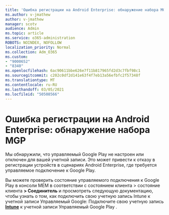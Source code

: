 ```yaml
---
title: 'Ошибка регистрации на Android Enterprise: обнаружение набора MGP'
ms.author: v-jmathew
author: v-jmathew
manager: scotv
audience: Admin
ms.topic: article
ms.service: o365-administration
ROBOTS: NOINDEX, NOFOLLOW
localization_priority: Normal
ms.collection: Adm_O365
ms.custom:
- "9000652"
- "8340"
ms.openlocfilehash: 6ac90611bbe626e7f11b817965fd2d3c7fbf98c1
ms.sourcegitcommit: c202c0df2d141e63f4f7eb13a56efbfc2f57348f
ms.translationtype: MT
ms.contentlocale: ru-RU
ms.lasthandoff: 03/05/2021
ms.locfileid: "50508566"
---
```

# <a name="android-enterprise-enrollment-error-mgp-set-up-detection"></a>Ошибка регистрации на Android Enterprise: обнаружение набора MGP

Мы обнаружили, что управляемый Google Play не настроен или отключен для вашей учетной записи. Это может привести к отказу в регистрации устройств в сценариях Android Enterprise, где требуется управляемое подключение к Google Play.

Вы можете проверить состояние управляемого подключения к Google Play в консоли MEM в соответствии с состоянием клиента > состояние клиента **> Соединитель** и просмотреть следующую документацию, чтобы узнать о том, как подключить свою учетную запись Intune к учетной записи Управляемый Google: Подключите свою учетную запись **[Intune](https://docs.microsoft.com/mem/intune/enrollment/connect-intune-android-enterprise)** к учетной записи Управляемый Google Play .
